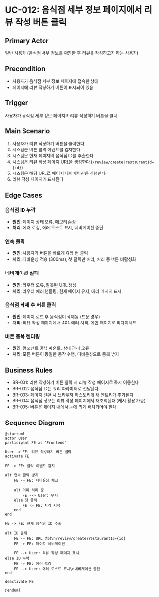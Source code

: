 # UC-012: 음식점 세부 정보 페이지에서 리뷰 작성 버튼 클릭

## Primary Actor
일반 사용자 (음식점 세부 정보를 확인한 후 리뷰를 작성하고자 하는 사용자)

## Precondition
- 사용자가 음식점 세부 정보 페이지에 접속한 상태
- 페이지에 리뷰 작성하기 버튼이 표시되어 있음

## Trigger
사용자가 음식점 세부 정보 페이지의 리뷰 작성하기 버튼을 클릭

## Main Scenario

1. 사용자가 리뷰 작성하기 버튼을 클릭한다
2. 시스템은 버튼 클릭 이벤트를 감지한다
3. 시스템은 현재 페이지의 음식점 ID를 추출한다
4. 시스템은 리뷰 작성 페이지 URL을 생성한다 (`/review/create?restaurantId={id}`)
5. 시스템은 해당 URL로 페이지 네비게이션을 실행한다
6. 리뷰 작성 페이지가 표시된다

## Edge Cases

### 음식점 ID 누락
- **원인**: 페이지 상태 오류, 메모리 손상
- **처리**: 에러 로깅, 에러 토스트 표시, 네비게이션 중단

### 연속 클릭
- **원인**: 사용자가 버튼을 빠르게 여러 번 클릭
- **처리**: 디바운싱 적용 (300ms), 첫 클릭만 처리, 처리 중 버튼 비활성화

### 네비게이션 실패
- **원인**: 라우터 오류, 잘못된 URL 생성
- **처리**: 라우터 에러 핸들링, 현재 페이지 유지, 에러 메시지 표시

### 음식점 삭제 후 버튼 클릭
- **원인**: 페이지 로드 후 음식점이 삭제됨 (드문 경우)
- **처리**: 리뷰 작성 페이지에서 404 에러 처리, 메인 페이지로 리다이렉트

### 버튼 중복 렌더링
- **원인**: 컴포넌트 중복 마운트, 상태 관리 오류
- **처리**: 모든 버튼이 동일한 동작 수행, 디바운싱으로 중복 방지

## Business Rules

- BR-001: 리뷰 작성하기 버튼 클릭 시 리뷰 작성 페이지로 즉시 이동한다
- BR-002: 음식점 ID는 쿼리 파라미터로 전달된다
- BR-003: 페이지 전환 시 브라우저 히스토리에 새 엔트리가 추가된다
- BR-004: 음식점 정보는 리뷰 작성 페이지에서 재조회된다 (캐시 활용 가능)
- BR-005: 버튼은 페이지 내에서 눈에 띄게 배치되어야 한다

## Sequence Diagram

```plantuml
@startuml
actor User
participant FE as "Frontend"

User -> FE: 리뷰 작성하기 버튼 클릭
activate FE

FE -> FE: 클릭 이벤트 감지

alt 연속 클릭 방지
    FE -> FE: 디바운싱 체크
    
    alt 이미 처리 중
        FE --> User: 무시
    else 첫 클릭
        FE -> FE: 처리 시작
    end
end

FE -> FE: 현재 음식점 ID 추출

alt ID 존재
    FE -> FE: URL 생성\n/review/create?restaurantId={id}
    FE -> FE: 페이지 네비게이션
    
    FE --> User: 리뷰 작성 페이지 표시
else ID 누락
    FE -> FE: 에러 로깅
    FE --> User: 에러 토스트 표시\n네비게이션 중단
end

deactivate FE

@enduml
```

